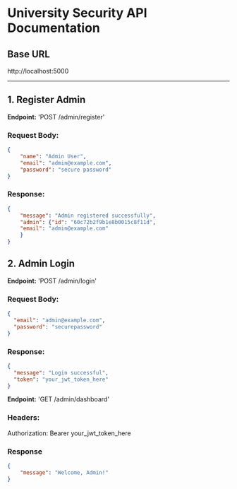 # University Security API Documentation
## Base URL
http://localhost:5000

---
## 1. Register Admin
**Endpoint:** 'POST /admin/register'

### Request Body:
```json
{
    "name": "Admin User",
    "email": "admin@example.com",
    "password": "secure password"
}
```
### Response:
```json
{
    "message": "Admin registered successfully",
    "admin": {"id": "60c72b2f9b1e8b0015c8f11d",
    "email": "admin@example.com"
    }
}
```
## 2. Admin Login

**Endpoint:** 'POST /admin/login'

### Request Body:
```json
{
  "email": "admin@example.com",
  "password": "securepassword"
}
```
### Response:
```json
{
  "message": "Login successful",
  "token": "your_jwt_token_here"
}
```

**Endpoint:** 'GET /admin/dashboard'

### Headers:
Authorization: Bearer your_jwt_token_here

### Response
```json
{
    "message": "Welcome, Admin!"
}

